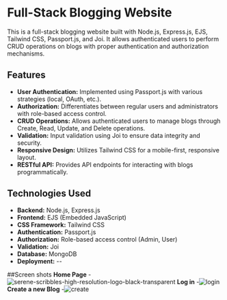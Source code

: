 # Full-Stack Blogging Website

This is a full-stack blogging website built with Node.js, Express.js, EJS, Tailwind CSS, Passport.js, and Joi. It allows authenticated users to perform CRUD operations on blogs with proper authentication and authorization mechanisms.

## Features

- **User Authentication:** Implemented using Passport.js with various strategies (local, OAuth, etc.).
- **Authorization:** Differentiates between regular users and administrators with role-based access control.
- **CRUD Operations:** Allows authenticated users to manage blogs through Create, Read, Update, and Delete operations.
- **Validation:** Input validation using Joi to ensure data integrity and security.
- **Responsive Design:** Utilizes Tailwind CSS for a mobile-first, responsive layout.
- **RESTful API:** Provides API endpoints for interacting with blogs programmatically.

## Technologies Used

- **Backend:** Node.js, Express.js
- **Frontend:** EJS (Embedded JavaScript)
- **CSS Framework:** Tailwind CSS
- **Authentication:** Passport.js
- **Authorization:** Role-based access control (Admin, User)
- **Validation:** Joi
- **Database:** MongoDB
- **Deployment:** --

 ##Screen shots
 **Home Page**
-![serene-scribbles-high-resolution-logo-black-transparent](https://github.com/ArionDutta33/BloggingSite/assets/146577817/3bfb69a5-8651-46b6-88b4-00a5fd6d5499)
**Log in**
-![login](https://github.com/ArionDutta33/BloggingSite/assets/146577817/231d9917-824e-4d78-9ad4-c0533847a931)
**Create a new Blog**
-![create](https://github.com/ArionDutta33/BloggingSite/assets/146577817/7b417024-30b2-4809-9ef0-591b992ca4b2)
